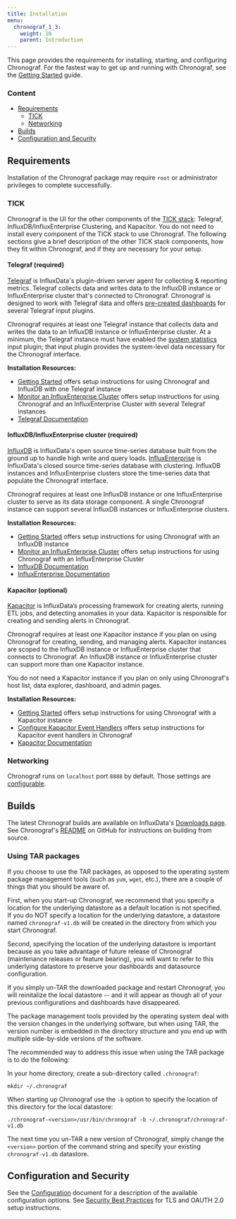 ```yaml
---
title: Installation
menu:
  chronograf_1_3:
    weight: 10
    parent: Introduction
---
```


This page provides the requirements for installing, starting, and configuring Chronograf.
For the fastest way to get up and running with Chronograf, see the [Getting Started](/chronograf/v1.3/introduction/getting-started/) guide.

### Content

* [Requirements](#requirements)
  * [TICK](#tick)
  * [Networking](#networking)
* [Builds](#builds)
* [Configuration and Security](#configuration-and-security)

## Requirements

Installation of the Chronograf package may require `root` or administrator privileges to complete successfully.

### TICK
Chronograf is the UI for the other components of the [TICK stack](https://www.influxdata.com/products/): Telegraf, InfluxDB/InfluxEnterprise Clustering, and Kapacitor.
You do not need to install every component of the TICK stack to use Chronograf.
The following sections give a brief description of the other TICK stack components, how they fit within Chronograf, and if they are necessary for your setup.

#### Telegraf (required)
[Telegraf](/telegraf/v1.3/) is InfluxData's plugin-driven server agent for collecting & reporting metrics.
Telegraf collects data and writes data to the InfluxDB instance or InfluxEnterprise cluster that's connected to Chronograf.
Chronograf is designed to work with Telegraf data and offers [pre-created dashboards](/chronograf/v1.3/troubleshooting/frequently-asked-questions/#what-applications-are-supported-in-chronograf) for several Telegraf input plugins.

Chronograf requires at least one Telegraf instance that collects data and writes the data to an InfluxDB instance or InfluxEnterprise cluster.
At a minimum, the Telegraf instance must have enabled the [system statistics](https://github.com/influxdata/telegraf/tree/master/plugins/inputs/system) input plugin; that input plugin provides the system-level data necessary for the Chronograf interface. 

**Installation Resources:**

* [Getting Started](/chronograf/v1.3/introduction/getting-started/) offers setup instructions for using Chronograf and InfluxDB with one Telegraf instance
* [Monitor an InfluxEnterprise Cluster](/chronograf/v1.3/guides/monitor-an-influxenterprise-cluster/) offers setup instructions for using Chronograf and an InfluxEnterprise Cluster with several Telegraf instances
* [Telegraf Documentation](/telegraf/v1.3/) 

#### InfluxDB/InfluxEnterprise cluster (required)
[InfluxDB](/influxdb/v1.2/) is InfluxData's open source time-series database built from the ground up to handle high write and query loads.
[InfluxEnterprise](/enterprise_influxdb/v1.2/) is InfluxData's closed source time-series database with clustering.
InfluxDB instances and InfluxEnterprise clusters store the time-series data that populate the Chronograf interface.

Chronograf requires at least one InfluxDB instance or one InfluxEnterprise cluster to serve as its data storage component.
A single Chronograf instance can support several InfluxDB instances or InfluxEnterprise clusters.

**Installation Resources:**

* [Getting Started](/chronograf/v1.3/introduction/getting-started/) offers setup instructions for using Chronograf with an InfluxDB instance
* [Monitor an InfluxEnterprise Cluster](/chronograf/v1.3/guides/monitor-an-influxenterprise-cluster/) offers setup instructions for using Chronograf with an InfluxEnterprise Cluster
* [InfluxDB Documentation](/influxdb/v1.2/) 
* [InfluxEnterprise Documentation](/enterprise_influxdb/v1.2/) 

#### Kapacitor (optional)
[Kapacitor](/kapacitor/v1.3/) is InfluxData’s processing framework for creating alerts, running ETL jobs, and detecting anomalies in your data.
Kapacitor is responsible for creating and sending alerts in Chronograf.

Chronograf requires at least one Kapacitor instance if you plan on using Chronograf for creating, sending, and managing alerts.
Kapacitor instances are scoped to the InfluxDB instance or InfluxEnterprise cluster that connects to Chronograf.
An InfluxDB instance or InfluxEnterprise cluster can support more than one Kapacitor instance.

You do not need a Kapacitor instance if you plan on only using Chronograf's host list, data explorer, dashboard, and admin pages.

**Installation Resources:**

* [Getting Started](/chronograf/v1.3/introduction/getting-started/) offers setup instructions for using Chronograf with a Kapacitor instance
* [Configure Kapacitor Event Handlers](/chronograf/v1.3/guides/configure-kapacitor-event-handlers/) offers setup instructions for Kapacitor event handlers in Chronograf
* [Kapacitor Documentation](/kapacitor/v1.3/) 

### Networking

Chronograf runs on `localhost` port `8888` by default.
Those settings are [configurable](/chronograf/v1.3/administration/configuration/#application-options).

## Builds

The latest Chronograf builds are available on InfluxData's [Downloads page](https://influxdata.com/downloads).
See Chronograf's [README](https://github.com/influxdata/chronograf/blob/master/README.md#from-source) on GitHub for instructions on building from source.

### Using TAR packages
If you choose to use the TAR packages, as opposed to the operating system package management tools (such as `yum`, `wget`, etc.), there are a couple of things that you should be aware of.

First, when you start-up Chronograf, we recommend that you specify a location for the underlying datastore as a default location is not specified.  
If you do NOT specify a location for the underlying datastore, a datastore named `chronograf-v1.db` will be created in the directory from which you start Chronograf.

Second, specifying the location of the underlying datastore is important because as you take advantage of future release of Chronograf (maintenance releases or feature bearing), you will want to refer to this underlying datastore to preserve your dashboards and datasource configuration.  

If you simply un-TAR the downloaded package and restart Chronograf, you will reinitalize the local datastore -- and it will appear as though all of your previous configurations and dashboards have disappeared.  

The package management tools provided by the operating system deal with the version changes in the underlying software, but when using TAR, the version number is embedded in the directory structure and you end up with multiple side-by-side versions of the software.

The recommended way to address this issue when using the TAR package is to do the following:

In your home directory, create a sub-directory called `.chronograf`:
```
mkdir ~/.chronograf
```

When starting up Chronograf use the `-b` option to specify the location of this directory for the local datastore:
```
./chronograf-<version>/usr/bin/chronograf -b ~/.chronograf/chronograf-v1.db
```

The next time you un-TAR a new version of Chronograf, simply change the `<version>` portion of the command string and specify your existing `chronograf-v1.db` datastore.

## Configuration and Security

See the [Configuration](/chronograf/v1.3/administration/configuration/) document for a description of the available configuration options.
See [Security Best Practices](/chronograf/v1.3/administration/security-best-practices/) for TLS and OAUTH 2.0 setup instructions.


